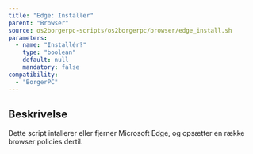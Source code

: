 ```yaml
---
title: "Edge: Installer"
parent: "Browser"
source: os2borgerpc-scripts/os2borgerpc/browser/edge_install.sh
parameters:
  - name: "Installér?"
    type: "boolean"
    default: null
    mandatory: false
compatibility:
  - "BorgerPC"
---
```


## Beskrivelse
Dette script intallerer eller fjerner Microsoft Edge, og opsætter en række browser policies dertil.